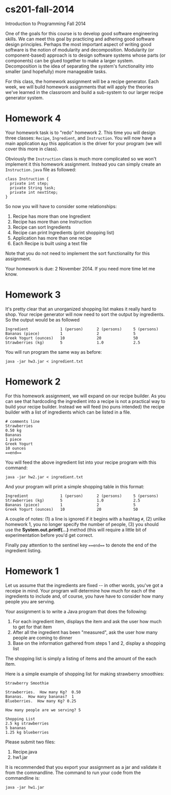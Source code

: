 cs201-fall-2014
===============

Introduction to Programming Fall 2014

One of the goals for this course is to develop good software engineering skills.  We can meet this goal by practicing and adhering good software design principles.  Perhaps the most important aspect of writing good software is the notion of modularity and decomposition.  Modularity (or component-based) approach is to design software systems whose parts (or components) can be glued together to make a larger system.  Decomposition is the idea of separating the system's functionality into smaller (and hopefully) more manageable tasks.

For this class, the homework assignment will be a recipe generator.  Each week, we will build homework assignments that will apply the theories we've learned in the classroom and build a sub-system to our larger recipe generator system.

# Homework 4

Your homework task is to "redo" homework 2.  This time you will design three classes: `Recipe`, `Ingredient`, and `Instruction`.  You will now have a main application `App` this application is the driver for your program (we will cover this more in class).

Obviously the `Instruction` class is much more complicated so we won't implement it this homework assignment.  Instead you can simply create an `Instruction.java` file as followed:

```
class Instruction {
  private int step;
  private String task;
  private int nextStep;
} 
```
So now you will have to consider some relationships:

1. Recipe has more than one Ingredient
2. Recipe has more than one Instruction
3. Recipe can sort Ingredients
4. Recipe can print Ingredients (print shopping list)
5. Application has more than one recipe
6. Each Recipe is built using a text file

Note that you do not need to implement the sort functionality for this assignment.  

Your homework is due: 2 November 2014.  If you need more time let me know. 

# Homework 3

It's pretty clear that an unorganized shopping list makes it really hard to shop.  Your recipe generator will now need to sort the output by ingredients.  So the output would be as followed

```
Ingredient              1 (person)      2 (persons)     5 (persons)
Bananas (piece)         1               2               5
Greek Yogurt (ounces)   10              20              50
Strawberries (kg)       5               1.0             2.5
```

You will run program the same way as before:

```
java -jar hw3.jar < ingredient.txt
```


# Homework 2

For this homework assignment, we will expand on our recipe builder.  As you can see that hardcoding the ingredient into a recipe is not a practical way to build your recipe builder.  Instead we will feed (no puns intended) the recipe builder with a list of ingredients which can be listed in a file.

```
# comments line
Strawberries
0.50 kg
Bananas
1 piece
Greek Yogurt
10 ounces
==end==
```

You will feed the above ingredient list into your recipe program with this command:

```
java -jar hw2.jar < ingredient.txt
```

And your program will print a simple shopping table in this format:

```
Ingredient              1 (person)      2 (persons)     5 (persons)
Strawberries (kg)       5               1.0             2.5
Bananas (piece)         1               2               5
Greek Yogurt (ounces)   10              20              50
```
A couple of notes: (1) a line is ignored if it begins with a hashtag `#`, (2) unlike homework 1, you no longer specify the number of people, (3) you should use the <b>System.out.printf(...)</b> method (this will require a little bit of experimentation before you'd get correct.

Finally pay attention to the sentinel key `==end==` to denote the end of the ingredient listing.

# Homework 1

Let us assume that the ingredients are fixed -- in other words, you've got a receipe in mind.  Your program will determine how much for each of the ingredients to include and, of course, you have have to consider how many people you are serving.

Your assignment is to write a Java program that does the following:

1. For each ingredient item, displays the item and ask the user how much to get for that item
2. After all the ingredient has been "measured", ask the user how many people are coming to dinner
3. Base on the information gathered from steps 1 and 2, display a shopping list

The shopping list is simply a listing of items and the amount of the each item. 

Here is a simple example of shopping list for making strawberry smoothies:

```
Strawberry Smoothie

Strawberries.  How many Kg?  0.50
Bananas.  How many bananas?  1
Blueberries.  How many Kg? 0.25

How many people are we serving? 5

Shopping List
2.5 kg strawberries
5 bananas
1.25 kg blueberries
```

Please submit two files:

1. Recipe.java
2. hw1.jar

It is recommended that you export your assignment as a jar and validate it from the commandline.  The command to run your code from the commandline is:

```
java -jar hw1.jar
``` 

